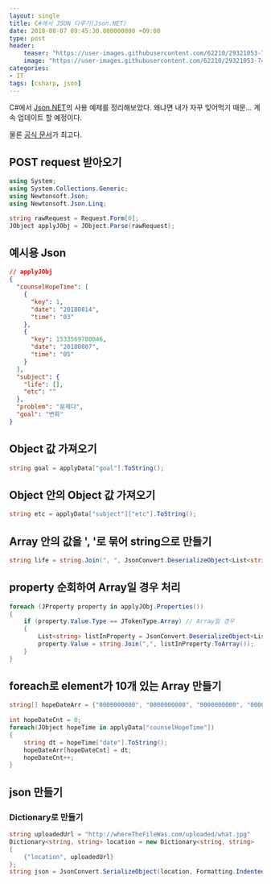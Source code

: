 ```yaml
---
layout: single
title: C#에서 JSON 다루기(Json.NET)
date: 2018-08-07 09:45:30.000000000 +09:00
type: post
header:
    teaser: "https://user-images.githubusercontent.com/62210/29321053-746e3d0c-8196-11e7-99d2-94d6dc8afdfe.png"
    image: "https://user-images.githubusercontent.com/62210/29321053-746e3d0c-8196-11e7-99d2-94d6dc8afdfe.png"
categories:
- IT
tags: [csharp, json]
---
```


C#에서 [Json.NET]의 사용 예제를 정리해보았다. 왜냐면 내가 자꾸 잊어먹기 때문... 계속 업데이트 할 예정이다.

물론 [공식 문서](https://www.newtonsoft.com/json/help/html/Introduction.htm)가 최고다.

## POST request 받아오기

```csharp
using System;
using System.Collections.Generic;
using Newtonsoft.Json;
using Newtonsoft.Json.Linq;

string rawRequest = Request.Form[0];
JObject applyJObj = JObject.Parse(rawRequest);
```

## 예시용 Json

```json
// applyJObj	
{  
  "counselHopeTime": [
    {
      "key": 1,
      "date": "20180814",
      "time": "03"
    },
    {
      "key": 1533569780046,
      "date": "20180807",
      "time": "05"
    }
  ],
  "subject": {
    "life": [],
    "etc": ""
  },
  "problem": "문제다",
  "goal": "변화"
}
```

## Object 값 가져오기

```csharp
string goal = applyData["goal"].ToString();
```

## Object 안의 Object 값 가져오기

```csharp
string etc = applyData["subject"]["etc"].ToString();

```

## Array 안의 값을 ', '로 묶어 string으로 만들기

```csharp
string life = string.Join(", ", JsonConvert.DeserializeObject<List<string>>(applyData["subject"]["life"].ToString()).ToArray());
```

## property 순회하여 Array일 경우 처리

```csharp
foreach (JProperty property in applyJObj.Properties())
{
    if (property.Value.Type == JTokenType.Array) // Array일 경우
    {
        List<string> listInProperty = JsonConvert.DeserializeObject<List<string>> (property.Value.ToString());
        property.Value = string.Join(",", listInProperty.ToArray());
    }
}
```

## foreach로 element가 10개 있는 Array 만들기

```csharp
string[] hopeDateArr = {"0000000000", "0000000000", "0000000000", "0000000000", "0000000000", "0000000000", "0000000000", "0000000000", "0000000000", "0000000000"};
            
int hopeDateCnt = 0;
foreach(JObject hopeTime in applyData["counselHopeTime"])
{
    string dt = hopeTime["date"].ToString();
    hopeDateArr[hopeDateCnt] = dt;
    hopeDateCnt++;
}
```

## json 만들기

### Dictionary로 만들기

```csharp
string uploadedUrl = "http://whereTheFileWas.com/uploaded/what.jpg"
Dictionary<string, string> location = new Dictionary<string, string>
{
    {"location", uploadedUrl}
};
string json = JsonConvert.SerializeObject(location, Formatting.Indented);
```

[Json.NET]: https://www.newtonsoft.com/json